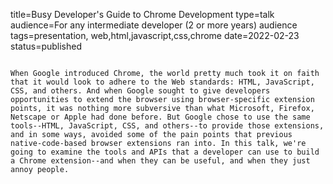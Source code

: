 title=Busy Developer's Guide to Chrome Development
type=talk
audience=For any intermediate developer (2 or more years) audience
tags=presentation, web,html,javascript,css,chrome
date=2022-02-23
status=published
~~~~~~

When Google introduced Chrome, the world pretty much took it on faith that it would look to adhere to the Web standards: HTML, JavaScript, CSS, and others. And when Google sought to give developers opportunities to extend the browser using browser-specific extension points, it was nothing more subversive than what Microsoft, Firefox, Netscape or Apple had done before. But Google chose to use the same tools--HTML, JavaScript, CSS, and others--to provide those extensions, and in some ways, avoided some of the pain points that previous native-code-based browser extensions ran into. In this talk, we're going to examine the tools and APIs that a developer can use to build a Chrome extension--and when they can be useful, and when they just annoy people.
    
